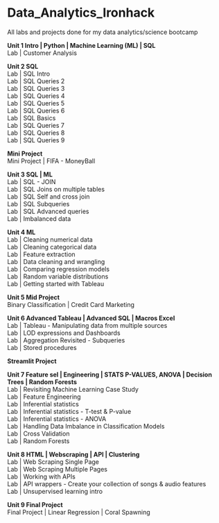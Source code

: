 # Data_Analytics_Ironhack
All labs and projects done for my data analytics/science bootcamp


**Unit 1 Intro | Python | Machine Learning (ML) | SQL** <br>
Lab | Customer Analysis

**Unit 2 SQL** <br>
Lab | SQL Intro <br>
Lab | SQL Queries 2 <br>
Lab | SQL Queries 3 <br>
Lab | SQL Queries 4 <br>
Lab | SQL Queries 5 <br>
Lab | SQL Queries 6 <br>
Lab | SQL Basics <br>
Lab | SQL Queries 7 <br>
Lab | SQL Queries 8 <br>
Lab | SQL Queries 9 <br>

**Mini Project** <br>
Mini Project | FIFA - MoneyBall

**Unit 3 SQL | ML** <br>
Lab | SQL - JOIN <br>
Lab | SQL Joins on multiple tables <br>
Lab | SQL Self and cross join <br>
Lab | SQL Subqueries <br>
Lab | SQL Advanced queries <br>
Lab | Imbalanced data

**Unit 4 ML** <br>
Lab | Cleaning numerical data <br>
Lab | Cleaning categorical data <br>
Lab | Feature extraction <br>
Lab | Data cleaning and wrangling <br>
Lab | Comparing regression models <br>
Lab | Random variable distributions <br>
Lab | Getting started with Tableau <br>

**Unit 5 Mid Project** <br>
Binary Classification | Credit Card Marketing

**Unit 6 Advanced Tableau | Advanced SQL | Macros Excel** <br>
Lab | Tableau - Manipulating data from multiple sources <br>
Lab | LOD expressions and Dashboards <br>
Lab | Aggregation Revisited - Subqueries <br>
Lab | Stored procedures

**Streamlit Project**

**Unit 7 Feature sel | Engineering | STATS P-VALUES, ANOVA | Decision Trees | Random Forests** <br>
Lab | Revisiting Machine Learning Case Study <br>
Lab | Feature Engineering <br>
Lab | Inferential statistics <br>
Lab | Inferential statistics - T-test & P-value <br>
Lab | Inferential statistics - ANOVA <br>
Lab | Handling Data Imbalance in Classification Models <br>
Lab | Cross Validation <br>
Lab | Random Forests

**Unit 8 HTML | Webscraping | API | Clustering** <br>
Lab | Web Scraping Single Page <br>
Lab | Web Scraping Multiple Pages <br>
Lab | Working with APIs <br>
Lab | API wrappers - Create your collection of songs & audio features <br>
Lab | Unsupervised learning intro

**Unit 9 Final Project** <br>
Final Project | Linear Regression | Coral Spawning
